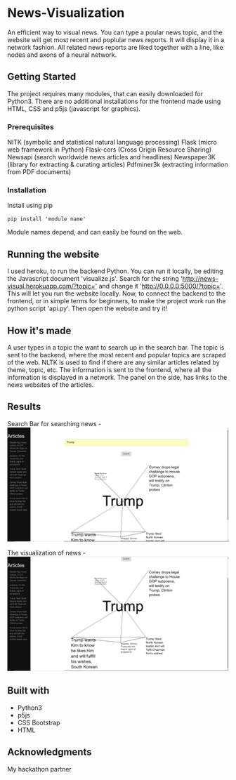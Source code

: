 # News-Visualization
An efficient way to visual news. You can type a poular news topic, and the website will get most recent and poplular news reports. It will display it in a network fashion. All related news reports are liked together with a line, like nodes and axons of a neural network. 
## Getting Started
The project requires many modules, that can easily downloaded for Python3. There are no additional installations for the frontend made using HTML, CSS and p5js (javascript for graphics).   
### Prerequisites 
NlTK (symbolic and statistical natural language processing)
Flask (micro web framework in Python)
Flask-cors (Cross Origin Resource Sharing)
Newsapi (search worldwide news articles and headlines)
Newspaper3K (library for extracting & curating articles)
Pdfminer3k (extracting information from PDF documents)
### Installation 
Install using pip

    pip install 'module name'

Module names depend, and can easily be found on the web. 
## Running the website
I used heroku, to run the backend Python. You can run it locally, be editing the Javascript document 'visualize.js'. Search for the string 'http://news-visual.herokuapp.com/?topic=' and change it 'http://0.0.0.0:5000/?topic='. This will let you run the website locally. Now, to connect the backend to the frontend, or in simple terms for beginners, to make the project work run the python script 'api.py'. Then open the website and try it! 
## How it's made
A user types in a topic the want to search up in the search bar. The topic is sent to the backend, where the most recent and popular topics are scraped of the web. NLTK is used to find if there are any similar articles related by theme, topic, etc. The information is sent to the frontend, where all the information is displayed in a network. The panel on the side, has links to the news websites of the articles. 
## Results 
Search Bar for searching news - \
![GitHub Logo](/Images/search.png)

The visualization of news - \
![GitHub Logo](/Images/results.png)
## Built with
* Python3
* p5js
* CSS Bootstrap
* HTML
## Acknowledgments
My hackathon partner
